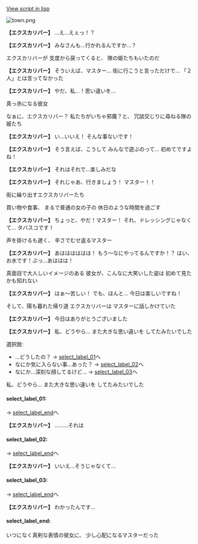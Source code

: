 [View script in lisp](../scripts/10115202.txt)

![town.png](../images/backgrounds/town.png)

**【エクスカリバー】**
…え…えぇっ！？

**【エクスカリバー】**
みなさんも…行かれるんですか…？

エクスカリバーが
支度から戻ってくると、
隊の姫たちもいたのだ

**【エクスカリバー】**
そういえば、マスター…
街に行こうと言っただけで…
「２人」とは言ってなかった

**【エクスカリバー】**
やだ、私…！思い違いを…

真っ赤になる彼女

なぁに、エクスカリバー？
私たちがいちゃ邪魔？と、
冗談交じりに尋ねる隊の姫たち

**【エクスカリバー】**
い…いいえ！
そんな事ないです！

**【エクスカリバー】**
そう言えば、こうして
みんなで遊ぶのって…
初めてですよね！

**【エクスカリバー】**
それはそれで…楽しみだな

**【エクスカリバー】**
それじゃあ、行きましょう！
マスター！！

街に繰り出すエクスカリバーたち

買い物や食事、
まるで普通の女の子の
休日のような時間を過ごす

**【エクスカリバー】**
ちょっと、やだ！マスター！
それ、ドレッシングじゃなくて…
タバスコです！

声を掛けるも遅く、
辛さでむせ返るマスター

**【エクスカリバー】**
あはははははは！
もう～なにやってるんですか！？
はい、お水です！ぷっ…あははは！

真面目で大人しいイメージのある
彼女が、こんなに大笑いした姿は
初めて見たかも知れない

**【エクスカリバー】**
はぁ～苦しい！
でも、ほんと…
今日は楽しいですね！

そして、陽も暮れた帰り道
エクスカリバーは
マスターに話しかけていた

**【エクスカリバー】**
今日はありがとうございました

**【エクスカリバー】**
私、どうやら…
また大きな思い違いを
してたみたいでした

選択肢:
- …どうしたの？ → [select_label_01](#select_label_01)へ
- なにか気に入らない事…あった？ → [select_label_02](#select_label_02)へ
- なにか…深刻な顔してるけど… → [select_label_03](#select_label_03)へ

私、どうやら…
また大きな思い違いを
してたみたいでした

#### select_label_01:
 → [select_label_end](#select_label_end)へ

**【エクスカリバー】**
………それは

#### select_label_02:
 → [select_label_end](#select_label_end)へ

**【エクスカリバー】**
いいえ…そうじゃなくて…

#### select_label_03:
 → [select_label_end](#select_label_end)へ

**【エクスカリバー】**
わかったんです…

#### select_label_end:

いつになく真剣な表情の彼女に、
少し心配になるマスターだった